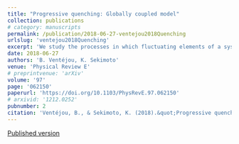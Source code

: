 ```yaml
---
title: "Progressive quenching: Globally coupled model"
collection: publications
# category: manuscripts
permalink: /publication/2018-06-27-ventejou2018Quenching
urlslug: 'ventejou2018Quenching'
excerpt: 'We study the processes in which fluctuating elements of a system are progressively fixed (quenched) while keeping the interaction with the remaining unfixed elements. If the interaction is global among Ising spin elements and if the unfixed part is reequilibrated each time after fixing an element, the evolution of a large system is martingale about the equilibrium spin value of the unfixed spins. Due to this property the system starting from the critical point yields the final magnetization, whose distribution shows non-Gaussian and slow transient behavior with the system size.'
date: 2018-06-27
authors: 'B. Ventéjou, K. Sekimoto'
venue: 'Physical Review E'
# preprintvenue: 'arXiv'
volume: '97'
page: '062150'
paperurl: 'https://doi.org/10.1103/PhysRevE.97.062150'
# arxivid: '1212.0252'
pubnumber: 2
citation: 'Ventéjou, B., & Sekimoto, K. (2018).&quot;Progressive quenching: Globally coupled model&quot;. <i>Physical Review E, 97</i>(6), 062150.'
---
```


[Published version <i class="fa fa-external-link-alt fa-xs" aria-hidden="true"></i>](https://doi.org/10.1103/PhysRevE.97.062150)